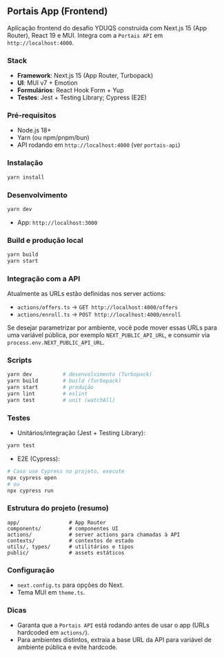 ## Portais App (Frontend)

Aplicação frontend do desafio YDUQS construída com Next.js 15 (App Router), React 19 e MUI. Integra com a `Portais API` em `http://localhost:4000`.

### Stack
- **Framework**: Next.js 15 (App Router, Turbopack)
- **UI**: MUI v7 + Emotion
- **Formulários**: React Hook Form + Yup
- **Testes**: Jest + Testing Library; Cypress (E2E)

### Pré‑requisitos
- Node.js 18+
- Yarn (ou npm/pnpm/bun)
- API rodando em `http://localhost:4000` (ver `portais-api`)

### Instalação
```bash
yarn install
```

### Desenvolvimento
```bash
yarn dev
```
- App: `http://localhost:3000`

### Build e produção local
```bash
yarn build
yarn start
```

### Integração com a API
Atualmente as URLs estão definidas nos server actions:
- `actions/offers.ts` → `GET http://localhost:4000/offers`
- `actions/enroll.ts` → `POST http://localhost:4000/enroll`

Se desejar parametrizar por ambiente, você pode mover essas URLs para uma variável pública, por exemplo `NEXT_PUBLIC_API_URL`, e consumir via `process.env.NEXT_PUBLIC_API_URL`.

### Scripts
```bash
yarn dev          # desenvolvimento (Turbopack)
yarn build        # build (Turbopack)
yarn start        # produção
yarn lint         # eslint
yarn test         # unit (watchAll)
```

### Testes
- Unitários/integração (Jest + Testing Library):
```bash
yarn test
```
- E2E (Cypress):
```bash
# Caso use Cypress no projeto, execute
npx cypress open
# ou
npx cypress run
```

### Estrutura do projeto (resumo)
```
app/                # App Router
components/         # componentes UI
actions/            # server actions para chamadas à API
contexts/           # contextos de estado
utils/, types/      # utilitários e tipos
public/             # assets estáticos
```

### Configuração
- `next.config.ts` para opções do Next.
- Tema MUI em `theme.ts`.

### Dicas
- Garanta que a `Portais API` está rodando antes de usar o app (URLs hardcoded em `actions/`).
- Para ambientes distintos, extraia a base URL da API para variável de ambiente pública e evite hardcode.

